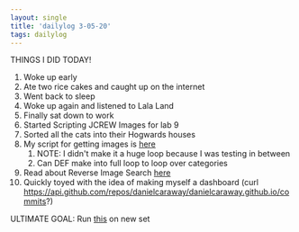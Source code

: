 ```yaml
---
layout: single
title: 'dailylog 3-05-20'
tags: dailylog 
---
```


THINGS I DID TODAY!
1. Woke up early
2. Ate two rice cakes and caught up on the internet
3. Went back to sleep 
4. Woke up again and listened to Lala Land
5. Finally sat down to work
6. Started Scripting JCREW Images for lab 9
7. Sorted all the cats into their Hogwards houses
8. My script for getting images is [here](https://gist.github.com/danielcaraway/dc0fdc88a43752c0cafa313d30ea5ed1)
   1. NOTE: I didn't make it a huge loop because I was testing in between 
   2. Can DEF make into full loop to loop over categories
9. Read about Reverse Image Search [here](http://barnesanalytics.com/reverse-image-lookup-out-of-the-box)
10. Quickly toyed with the idea of making myself a dashboard (curl https://api.github.com/repos/danielcaraway/danielcaraway.github.io/commits?)



ULTIMATE GOAL: Run [this](https://www.tensorflow.org/tutorials/keras/classification) on new set